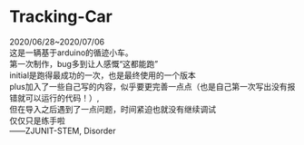 # Tracking-Car
2020/06/28~2020/07/06     
这是一辆基于arduino的循迹小车。   
第一次制作，bug多到让人感慨“这都能跑”   
initial是跑得最成功的一次，也是最终使用的一个版本   
plus加入了一些自己写的内容，似乎要更完善一点点（也是自己第一次写出没有报错就可以运行的代码！）,       
但在导入之后遇到了一点问题，时间紧迫也就没有继续调试   
仅仅只是练手啦                            
——ZJUNIT-STEM, Disorder
